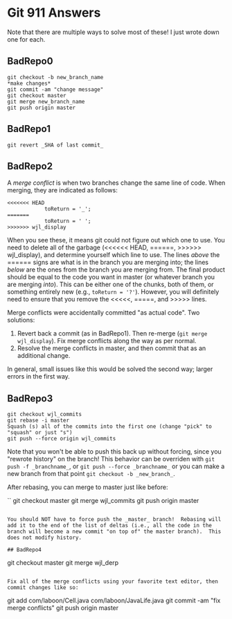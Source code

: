 # Git 911 Answers

Note that there are multiple ways to solve most of these!  I just wrote down one for each.

## BadRepo0

```
git checkout -b new_branch_name
*make changes*
git commit -am "change message"
git checkout master
git merge new_branch_name
git push origin master
```

## BadRepo1

```
git revert _SHA of last commit_
```

## BadRepo2

A _merge conflict_ is when two branches change the same line of code.  When merging, they are indicated as follows:

```
<<<<<<< HEAD
			toReturn = '_';
=======
			toReturn = ' ';
>>>>>>> wjl_display
```

When you see these, it means git could not figure out which one to use.  You need to delete all of the garbage (<<<<<< HEAD, ======, >>>>>> wjl_display), and determine yourself which line to use.  The lines _above_ the ====== signs are what is in the branch you are merging into; the lines _below_ are the ones from the branch you are merging from.  The final product should be equal to the code you want in master (or whatever branch you are merging _into_).  This can be either one of the chunks, both of them, or something entirely new (e.g., `toReturn = '?'`).  However, you will definitely need to ensure that you remove the <<<<<, =====, and >>>>> lines.

Merge conflicts were accidentally committed "as actual code".  Two solutions:

1. Revert back a commit (as in BadRepo1).  Then re-merge (`git merge wjl_display`).  Fix merge conflicts along the way as per normal.
2. Resolve the merge conflicts in master, and then commit that as an additional change.

In general, small issues like this would be solved the second way; larger errors in the first way.

## BadRepo3

```
git checkout wjl_commits
git rebase -i master
Squash (s) all of the commits into the first one (change "pick" to "squash" or just "s")
git push --force origin wjl_commits
```

Note that you won't be able to push this back up without forcing, since you "rewrote history" on the branch!  This behavior can be overriden  with `git push -f _branchname_`, or `git push --force _branchname_` or you can make a new branch from that point `git checkout -b _new_branch_`.

After rebasing, you can merge to master just like before:

``
git checkout master
git merge wjl_commits
git push origin master
```

You should NOT have to force push the _master_ branch!  Rebasing will add it to the end of the list of deltas (i.e., all the code in the branch will become a new commit "on top of" the master branch).  This does not modify history.

## BadRepo4

```
git checkout master
git merge wjl_derp
```

Fix all of the merge conflicts using your favorite text editor, then commit changes like so:

```
git add com/laboon/Cell.java com/laboon/JavaLife.java
git commit -am "fix merge conflicts"
git push origin master
```